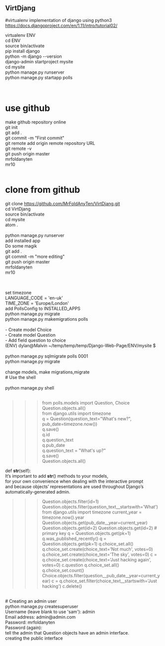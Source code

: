 ## VirtDjang<br />
#virtualenv implementation of django using python3<br />
https://docs.djangoproject.com/en/1.11/intro/tutorial02/<br />

virtualenv ENV  <br />
cd ENV  <br />
source bin/activate<br />
pip install django<br />
python -m django --version<br />
django-admin startproject mysite<br />
cd mysite<br />
python manage.py runserver<br />
python manage.py startapp polls<br />
<br />
<br />
# use github<br />
make github repository online<br />
git init<br />
git add .<br />
git commit -m "First commit"<br />
git remote add origin remote repository URL<br />
git remote -v<br />
git push origin master<br />
mrfoldanyten<br />
mr10<br />
<br />
# clone from github<br />
git clone https://github.com/MrFoldAnyTen/VirtDjang.git<br />
cd VirtDjang<br />
source bin/activate <br />
cd mysite<br />
atom .<br />
<br />
python manage.py runserver<br />add installed app <br />
Do some magik<br />
git add .<br />
git commit -m "more editing"<br />
git push origin master<br />
mrfoldanyten<br />
mr10<br />
<br />

<br />
set timezone <br />
LANGUAGE_CODE = 'en-uk'<br />
TIME_ZONE = 'Europe/London'<br />
add PollsConfig to INSTALLED_APPS<br />
python manage.py migrate<br />
python manage.py makemigrations polls<br />
<br />
    - Create model Choice<br />
    - Create model Question<br />
    - Add field question to choice<br />
(ENV) dylan@Malvin ~/temp/temp/temp/Django-Web-Page/ENV/mysite $ <br />
<br />
python manage.py sqlmigrate polls 0001<br />
python manage.py migrate<br />
<br />
change models, make migrations,migrate<br />
# Use the shell<br />
<br />
python manage.py shell<br />
<br />

>>> from polls.models import Question, Choice <br />
>>> Question.objects.all()<br />
>>> from django.utils import timezone<br />
>>> q = Question(question_text="What's new?", pub_date=timezone.now())<br />
>>> q.save()<br />
>>> q.id<br />
>>> q.question_text<br />
>>> q.pub_date<br />
>>> q.question_text = "What's up?"<br />
>>> q.save()<br />
>>> Question.objects.all()<br />

def __str__(self):<br />
It’s important to add __str__() methods to your models, <br />
for your own convenience when dealing with the interactive prompt<br />
and because objects’ representations are used throughout Django’s automatically-generated admin.<br />

>>> Question.objects.filter(id=1)
>>> Question.objects.filter(question_text__startswith='What')
>>> from django.utils import timezone
>>> current_year = timezone.now().year
>>> Question.objects.get(pub_date__year=current_year)
>>> Question.objects.get(id=2)
>>> Question.objects.get(id=2)  # primary key
>>> q = Question.objects.get(pk=1)
>>> q.was_published_recently()
>>> q = Question.objects.get(pk=1)
>>> q.choice_set.all()
>>> q.choice_set.create(choice_text='Not much', votes=0)
>>> q.choice_set.create(choice_text='The sky', votes=0)
>>> c = q.choice_set.create(choice_text='Just hacking again', votes=0)
>>> c.question
>>> q.choice_set.all()
>>> q.choice_set.count()
>>> Choice.objects.filter(question__pub_date__year=current_year)
>>> c = q.choice_set.filter(choice_text__startswith='Just hacking')
>>> c.delete()
<br />
# Creating an admin user <br />
python manage.py createsuperuser<br />
Username (leave blank to use 'sam'): admin<br />
Email address: admin@admin.com<br />
Password: mrfoldanyten<br />
Password (again): <br />
tell the admin that Question objects have an admin interface. <br />
creating the public interface<br />
<br />
<br />
<br />
<br />
<br />
<br />
